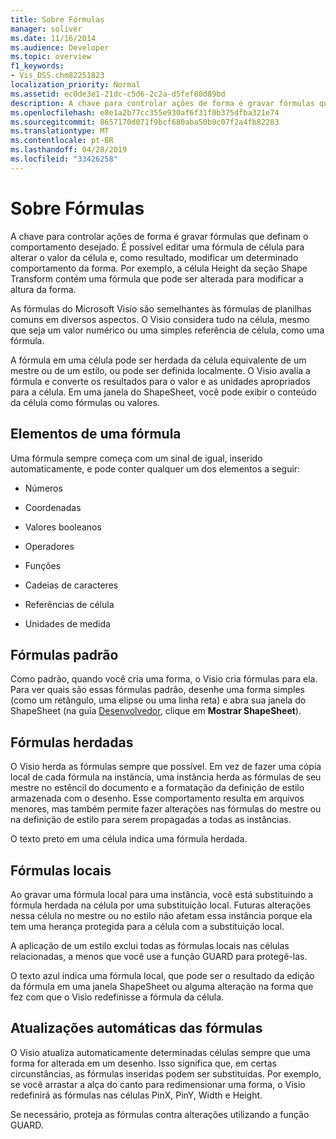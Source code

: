 ```yaml
---
title: Sobre Fórmulas
manager: soliver
ms.date: 11/16/2014
ms.audience: Developer
ms.topic: overview
f1_keywords:
- Vis_DSS.chm82251823
localization_priority: Normal
ms.assetid: ec0de3e1-21dc-c5d6-2c2a-d5fef80d89bd
description: A chave para controlar ações de forma é gravar fórmulas que definam o comportamento desejado. É possível editar uma fórmula de célula para alterar o valor da célula e, como resultado, modificar um determinado comportamento da forma. Por exemplo, a célula Height da seção Shape Transform contém uma fórmula que pode ser alterada para modificar a altura da forma.
ms.openlocfilehash: e8e1a2b77cc355e930af6f31f0b375dfba321e74
ms.sourcegitcommit: 8657170d071f9bcf680aba50b9c07f2a4fb82283
ms.translationtype: MT
ms.contentlocale: pt-BR
ms.lasthandoff: 04/28/2019
ms.locfileid: "33426258"
---
```

# <a name="about-formulas"></a>Sobre Fórmulas

A chave para controlar ações de forma é gravar fórmulas que definam o comportamento desejado. É possível editar uma fórmula de célula para alterar o valor da célula e, como resultado, modificar um determinado comportamento da forma. Por exemplo, a célula Height da seção Shape Transform contém uma fórmula que pode ser alterada para modificar a altura da forma.
  
As fórmulas do Microsoft Visio são semelhantes às fórmulas de planilhas comuns em diversos aspectos. O Visio considera tudo na célula, mesmo que seja um valor numérico ou uma simples referência de célula, como uma fórmula.
  
A fórmula em uma célula pode ser herdada da célula equivalente de um mestre ou de um estilo, ou pode ser definida localmente. O Visio avalia a fórmula e converte os resultados para o valor e as unidades apropriados para a célula. Em uma janela do ShapeSheet, você pode exibir o conteúdo da célula como fórmulas ou valores.
  
## <a name="elements-of-a-formula"></a>Elementos de uma fórmula

Uma fórmula sempre começa com um sinal de igual, inserido automaticamente, e pode conter qualquer um dos elementos a seguir:
  
- Números
    
- Coordenadas
    
- Valores booleanos
    
- Operadores
    
- Funções
    
- Cadeias de caracteres
    
- Referências de célula
    
- Unidades de medida
    
## <a name="default-formulas"></a>Fórmulas padrão

Como padrão, quando você cria uma forma, o Visio cria fórmulas para ela. Para ver quais são essas fórmulas padrão, desenhe uma forma simples (como um retângulo, uma elipse ou uma linha reta) e abra sua janela do ShapeSheet (na guia [Desenvolvedor](run-in-developer-mode-display-the-developer-tab.md), clique em **Mostrar ShapeSheet**).
  
## <a name="inherited-formulas"></a>Fórmulas herdadas

O Visio herda as fórmulas sempre que possível. Em vez de fazer uma cópia local de cada fórmula na instância, uma instância herda as fórmulas de seu mestre no estêncil do documento e a formatação da definição de estilo armazenada com o desenho. Esse comportamento resulta em arquivos menores, mas também permite fazer alterações nas fórmulas do mestre ou na definição de estilo para serem propagadas a todas as instâncias.
  
O texto preto em uma célula indica uma fórmula herdada.
  
## <a name="local-formulas"></a>Fórmulas locais

Ao gravar uma fórmula local para uma instância, você está substituindo a fórmula herdada na célula por uma substituição local. Futuras alterações nessa célula no mestre ou no estilo não afetam essa instância porque ela tem uma herança protegida para a célula com a substituição local.
  
A aplicação de um estilo exclui todas as fórmulas locais nas células relacionadas, a menos que você use a função GUARD para protegê-las.
  
O texto azul indica uma fórmula local, que pode ser o resultado da edição da fórmula em uma janela ShapeSheet ou alguma alteração na forma que fez com que o Visio redefinisse a fórmula da célula.
  
## <a name="automatic-updates-to-formulas"></a>Atualizações automáticas das fórmulas

 O Visio atualiza automaticamente determinadas células sempre que uma forma for alterada em um desenho. Isso significa que, em certas circunstâncias, as fórmulas inseridas podem ser substituídas. Por exemplo, se você arrastar a alça do canto para redimensionar uma forma, o Visio redefinirá as fórmulas nas células PinX, PinY, Width e Height. 
  
Se necessário, proteja as fórmulas contra alterações utilizando a função GUARD.
  

